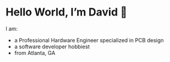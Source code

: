 <h1> Hello World, I’m David 👋 </h1>

I am:
- a Professional Hardware Engineer specialized in PCB design
- a software developer hobbiest
- from Atlanta, GA
